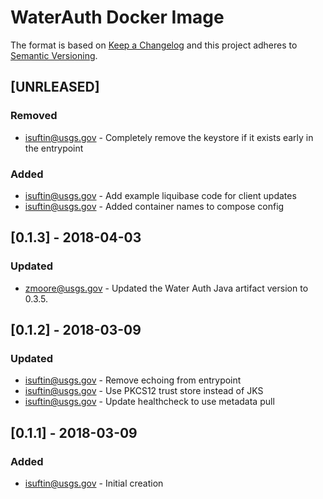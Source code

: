 # WaterAuth Docker Image

The format is based on [Keep a Changelog](http://keepachangelog.com/)
and this project adheres to [Semantic Versioning](http://semver.org/).

## [UNRLEASED]
### Removed
- isuftin@usgs.gov - Completely remove the keystore if it exists early in the
  entrypoint
### Added
- isuftin@usgs.gov - Add example liquibase code for client updates
- isuftin@usgs.gov - Added container names to compose config

## [0.1.3] - 2018-04-03
### Updated
- zmoore@usgs.gov - Updated the Water Auth Java artifact version to 0.3.5.

## [0.1.2] - 2018-03-09
### Updated
- isuftin@usgs.gov - Remove echoing from entrypoint
- isuftin@usgs.gov - Use PKCS12 trust store instead of JKS
- isuftin@usgs.gov - Update healthcheck to use metadata pull

## [0.1.1] - 2018-03-09
### Added
- isuftin@usgs.gov - Initial creation
